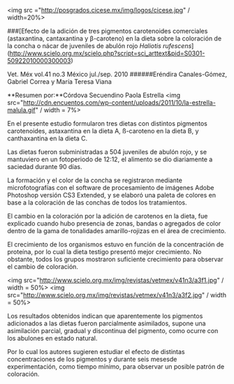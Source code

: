<img src ="http://posgrados.cicese.mx/img/logos/cicese.jpg" / width=20%>

###[Efecto de la adición de tres pigmentos carotenoides comerciales (astaxantina, cantaxantina y β-caroteno) en la dieta sobre la coloración de la concha o nácar de juveniles de abulón rojo *Haliotis rufescens*] (http://www.scielo.org.mx/scielo.php?script=sci_arttext&pid=S0301-50922010000300003)

Vet. Méx vol.41 no.3 México jul./sep. 2010
######Eréndira Canales-Gómez, Gabriel Correa y María Teresa Viana 

**Resumen por:**Córdova Secuendino Paola Estrella 
<img src="http://cdn.encuentos.com/wp-content/uploads/2011/10/la-estrella-malula.gif" / width = 7%>

En el presente estudio formularon tres dietas con distintos pigmentos carotenoides, astaxantina en la dieta A, ß-caroteno en la dieta B, y canthaxantina en la dieta C.

Las dietas fueron subministradas a 504 juveniles de abulón rojo, y se mantuviero en un fotoperiodo de 12:12, el alimento se dio diariamente a saciedad durante 90 días. 

La formación y el color de la concha se registraron mediante microfotografías con el software de procesamiento de imágenes Adobe Photoshop versión CS3 Extended, y se elaboró una paleta de colores en base a la coloración de las conchas de todos los tratamientos.

El cambio en la coloración por la adición de carotenos en la dieta, fue explicado cuando hubo presencia de zonas, bandas o agregados de color dentro de la gama de tonalidades amarillo-rojizas en el área de crecimiento.

El crecimiento de los organismos estuvo en función de la concentración de proteína, por lo cual la dieta testigo presentó mejor crecimiento. No obstante, todos los grupos mostraron suficiente crecimiento para observar el cambio de coloración. 

<img src="http://www.scielo.org.mx/img/revistas/vetmex/v41n3/a3f1.jpg" / width = 50%>
<img src="http://www.scielo.org.mx/img/revistas/vetmex/v41n3/a3f2.jpg" / width = 50%>

Los resultados obtenidos indican que aparentemente los pigmentos adicionados a las dietas fueron parcialmente asimilados, supone una asimilación parcial, gradual y discontinua del pigmento, como ocurre con los abulones en estado natural. 

Por lo cual los autores sugieren estudiar el efecto de distintas concentraciones de los pigmentos y durante seis mesesde experimentación, como tiempo mínimo, para observar un posible patrón de coloración.
